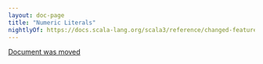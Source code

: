 ```yaml
---
layout: doc-page
title: "Numeric Literals"
nightlyOf: https://docs.scala-lang.org/scala3/reference/changed-features/numeric-literals.html
---
```


[Document was moved](../experimental/numeric-literals.md)
